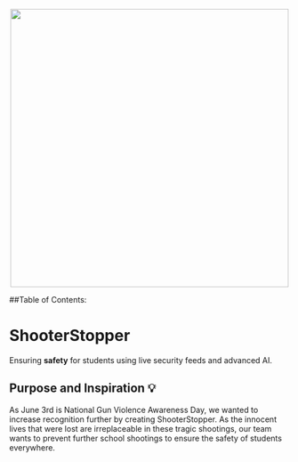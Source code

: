 <p align="center">
  <img src="https://github.com/frankchang1000/ShooterStopper/blob/main/docs/logo.png", width="500"/>
</p>

##Table of Contents:

# ShooterStopper

Ensuring **safety** for students using live security feeds and advanced AI.

## Purpose and Inspiration 💡
As June 3rd is National Gun Violence Awareness Day, we wanted to increase recognition further by creating ShooterStopper. As the innocent lives that were lost are irreplaceable in these tragic shootings, our team wants to prevent further school shootings to ensure the safety of students everywhere. 
